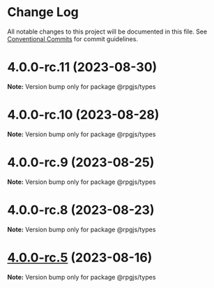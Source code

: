 # Change Log

All notable changes to this project will be documented in this file.
See [Conventional Commits](https://conventionalcommits.org) for commit guidelines.

# 4.0.0-rc.11 (2023-08-30)

**Note:** Version bump only for package @rpgjs/types





# 4.0.0-rc.10 (2023-08-28)

**Note:** Version bump only for package @rpgjs/types





# 4.0.0-rc.9 (2023-08-25)

**Note:** Version bump only for package @rpgjs/types





# 4.0.0-rc.8 (2023-08-23)

**Note:** Version bump only for package @rpgjs/types





# [4.0.0-rc.5](https://github.com/RSamaium/RPG-JS/compare/v4.0.0-rc.4...v4.0.0-rc.5) (2023-08-16)

**Note:** Version bump only for package @rpgjs/types
